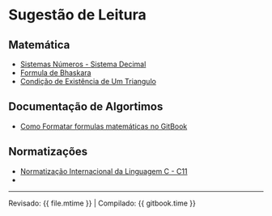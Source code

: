 # Sugestão de Leitura

## Matemática

* [Sistemas Números - Sistema Decimal](http://www.mat.ufrgs.br/~vclotilde/disciplinas/html/decimais-web/decimais_texto_sistema_decimal.htm)
* [Formula de Bhaskara](http://www.infoescola.com/matematica/formula-de-bhaskara/)
* [Condição de Existência de Um Triangulo](http://brasilescola.uol.com.br/matematica/triangulo.htm)


## Documentação de Algortimos

* [Como Formatar formulas matemáticas no GitBook](http://meta.math.stackexchange.com/questions/5020/mathjax-basic-tutorial-and-quick-reference)

## Normatizações

* [Normatização Internacional da Linguagem C - C11](http://www.open-std.org/jtc1/sc22/wg14/)
* 
---
Revisado: {{ file.mtime }} | Compilado: {{ gitbook.time }}
